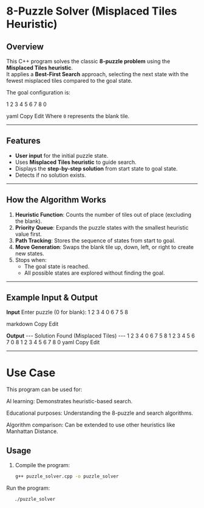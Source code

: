 # 8-Puzzle Solver (Misplaced Tiles Heuristic)

## Overview
This C++ program solves the classic **8-puzzle problem** using the **Misplaced Tiles heuristic**.  
It applies a **Best-First Search** approach, selecting the next state with the fewest misplaced tiles compared to the goal state.

The goal configuration is:

1 2 3
4 5 6
7 8 0

yaml
Copy
Edit
Where `0` represents the blank tile.

---

## Features
- **User input** for the initial puzzle state.
- Uses **Misplaced Tiles heuristic** to guide search.
- Displays the **step-by-step solution** from start state to goal state.
- Detects if no solution exists.

---

## How the Algorithm Works
1. **Heuristic Function**: Counts the number of tiles out of place (excluding the blank).
2. **Priority Queue**: Expands the puzzle states with the smallest heuristic value first.
3. **Path Tracking**: Stores the sequence of states from start to goal.
4. **Move Generation**: Swaps the blank tile up, down, left, or right to create new states.
5. Stops when:
   - The goal state is reached.
   - All possible states are explored without finding the goal.

---

## Example Input & Output

**Input**
Enter puzzle (0 for blank):
1 2 3
4 0 6
7 5 8

markdown
Copy
Edit

**Output**
--- Solution Found (Misplaced Tiles) ---
1 2 3
4 0 6
7 5 8
1 2 3
4 5 6
7 0 8
1 2 3
4 5 6
7 8 0
yaml
Copy
Edit

---


# Use Case
This program can be used for:

AI learning: Demonstrates heuristic-based search.

Educational purposes: Understanding the 8-puzzle and search algorithms.

Algorithm comparison: Can be extended to use other heuristics like Manhattan Distance.

## Usage
1. Compile the program:
   ```bash
   g++ puzzle_solver.cpp -o puzzle_solver
Run the program:

  ```bash
     ./puzzle_solver

